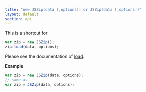 ```yaml
---
title: "new JSZip(data [,options]) or JSZip(data [,options])"
layout: default
section: api
---
```


This is a shortcut for

```js
var zip = new JSZip();
zip.load(data, options);
```

Please see the documentation of [load]({{site.baseurl}}/documentation/api_jszip/load.html).

__Example__

```js
var zip = new JSZip(data, options);
// same as
var zip = JSZip(data, options);
```

